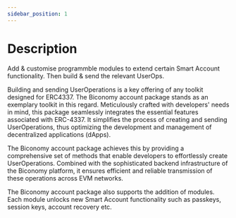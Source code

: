 ```yaml
---
sidebar_position: 1
---
```

# Description
Add & customise programmble modules to extend certain Smart Account functionality. Then build & send the relevant UserOps. 

Building and sending UserOperations is a key offering of any toolkit designed for ERC4337. The Biconomy account package stands as an exemplary toolkit in this regard. Meticulously crafted with developers' needs in mind, this package seamlessly integrates the essential features associated with ERC-4337. It simplifies the process of creating and sending UserOperations, thus optimizing the development and management of decentralized applications (dApps).

The Biconomy account package achieves this by providing a comprehensive set of methods that enable developers to effortlessly create UserOperations. Combined with the sophisticated backend infrastructure of the Biconomy platform, it ensures efficient and reliable transmission of these operations across EVM networks.

The Biconomy account package also supports the addition of modules. Each module unlocks new Smart Account functionality such as passkeys, session keys, account recovery etc. 
